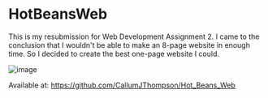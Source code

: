 # HotBeansWeb

This is my resubmission for Web Development Assignment 2.
I came to the conclusion that I wouldn't be able to make an 8-page website in enough time. So I decided to create the best one-page website I could.

![image](https://user-images.githubusercontent.com/36814754/130490086-74c97384-6a40-4f16-9fe1-e2c9d9eb6b1e.png)

Available at:
https://github.com/CallumJThompson/Hot_Beans_Web
